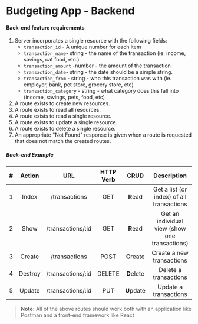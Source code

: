 # Budgeting App - Backend

#### Back-end feature requirements

1. Server incorporates a single resource with the following fields:
   - `transaction_id` - A unique number for each item
   - `transaction_name`- string - the name of the transaction (ie: income, savings, cat food, etc.)
   - `transaction_amount` -number - the amount of the transaction
   - `transaction_date`- string - the date should be a simple string.
   - `transaction_from` - string - who this transaction was with (ie. employer, bank, pet store, grocery store, etc)
   - `transaction_category` - string - what category does this fall into (income, savings, pets, food, etc)
2. A route exists to create new resources.
3. A route exists to read all resources.
4. A route exists to read a single resource.
5. A route exists to update a single resource.
6. A route exists to delete a single resource.
7. An appropriate "Not Found" response is given when a route is requested that does not match the created routes.

##### Back-end Example

|  #  | Action  |        URL        | HTTP Verb |    CRUD    |                  Description                   |
| :-: | :-----: | :---------------: | :-------: | :--------: | :--------------------------------------------: |
|  1  |  Index  |   /transactions   |    GET    |  **R**ead  |   Get a list (or index) of all transactions    |
|  2  |  Show   | /transactions/:id |    GET    |  **R**ead  | Get an individual view (show one transactions) |
|  3  | Create  |   /transactions   |   POST    | **C**reate |           Create a new transactions            |
|  4  | Destroy | /transactions/:id |  DELETE   | **D**elete |             Delete a transactions              |
|  5  | Update  | /transactions/:id |    PUT    | **U**pdate |             Update a transactions              |

> **Note:** All of the above routes should work both with an application like Postman and a front-end framework like React
